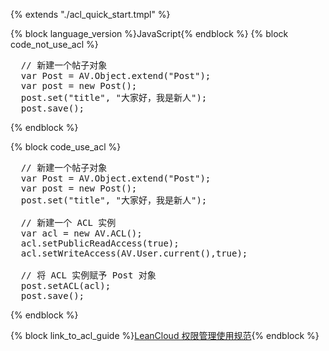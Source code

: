 {% extends "./acl_quick_start.tmpl" %}

{% block language_version %}JavaScript{% endblock %}
{% block code_not_use_acl %}
<pre lang="javascript">
  // 新建一个帖子对象
  var Post = AV.Object.extend("Post");
  var post = new Post();
  post.set("title", "大家好，我是新人");
  post.save();
</pre>
{% endblock %}

{% block code_use_acl %}

<pre lang="javascript">
  // 新建一个帖子对象
  var Post = AV.Object.extend("Post");
  var post = new Post();
  post.set("title", "大家好，我是新人");

  // 新建一个 ACL 实例
  var acl = new AV.ACL();
  acl.setPublicReadAccess(true);
  acl.setWriteAccess(AV.User.current(),true);

  // 将 ACL 实例赋予 Post 对象
  post.setACL(acl);
  post.save();
</pre>

{% endblock %}

{% block link_to_acl_guide %}[LeanCloud 权限管理使用规范](./acl_guide-js.html){% endblock %}
